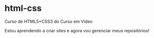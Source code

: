 # html-css
 Curso de HTML5+CSS3 do Curso em Video

 Estou aprendendo a criar sites e agora vou gerenciar meus
 repositórios!
